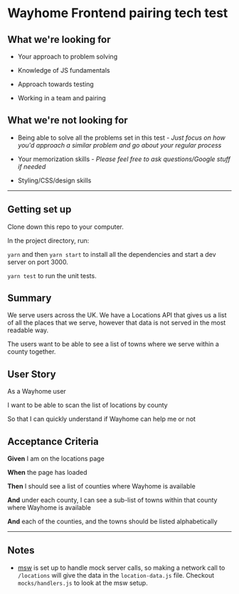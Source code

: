 # Wayhome Frontend pairing tech test

## What we're looking for
- Your approach to problem solving

- Knowledge of JS fundamentals

- Approach towards testing

- Working in a team and pairing

## What we're not looking for
- Being able to solve all the problems set in this test - *Just focus on how you'd approach a similar problem and go about your regular process*

- Your memorization skills -  *Please feel free to ask questions/Google stuff if needed*

- Styling/CSS/design skills

--- 
## Getting set up

Clone down this repo to your computer.

In the project directory, run:

`yarn` and then `yarn start` to install all the dependencies and start a dev server on port 3000.

`yarn test` to run the unit tests.


## Summary

We serve users across the UK. We have a Locations API that gives us a list of all the places that we serve, however that data is not served in the most readable way.

The users want to be able to see a list of towns where we serve within a county together.

## User Story

As a Wayhome user

I want to be able to scan the list of locations by county

So that I can quickly understand if Wayhome can help me or not

## Acceptance Criteria
**Given** I am on the locations page

**When** the page has loaded

**Then** I should see a list of counties where Wayhome is available

**And** under each county, I can see a sub-list of towns within that county where Wayhome is available

**And** each of the counties, and the towns should be listed alphabetically

---

## Notes
- [msw](https://www.npmjs.com/package/msw) is set up to handle mock server calls, so making a network call to `/locations` will give the data in the `location-data.js` file. Checkout `mocks/handlers.js` to look at the msw setup.
